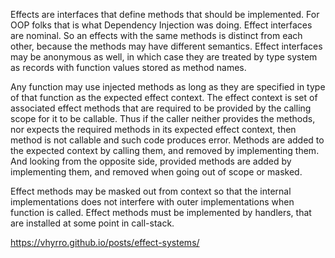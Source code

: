 Effects are interfaces that define methods that should be implemented.
For OOP folks that is what Dependency Injection was doing.
Effect interfaces are nominal. So an effects with the same methods is distinct from each other, because the methods may have different semantics.
Effect interfaces may be anonymous as well, in which case they are treated by type system as records with function values stored as method names.

Any function may use injected methods as long as they are specified in type of that function as the expected effect context.
The effect context is set of associated effect methods that are required to be provided by the calling scope for it to be callable.
Thus if the caller neither provides the methods, nor expects the required methods in its expected effect context, then method is not callable and such code produces error.
Methods are added to the expected context by calling them, and removed by implementing them.
And looking from the opposite side, provided methods are added by implementing them, and removed when going out of scope or masked.


Effect methods may be masked out from context so that the internal implementations does not interfere with outer implementations when function is called.
Effect methods must be implemented by handlers, that are installed at some point in call-stack.

https://vhyrro.github.io/posts/effect-systems/